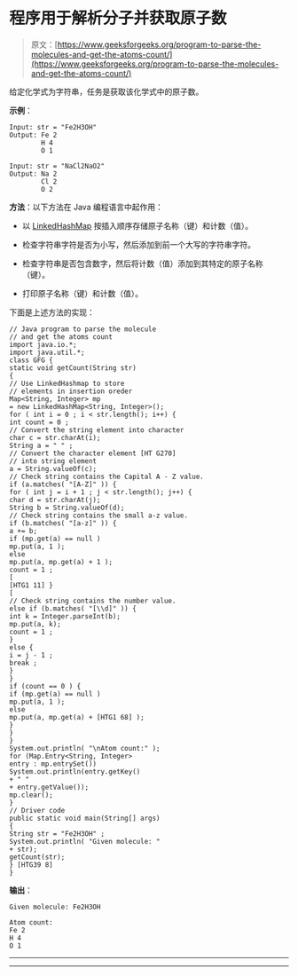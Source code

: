 # 程序用于解析分子并获取原子数

> 原文：[https://www.geeksforgeeks.org/program-to-parse-the-molecules-and-get-the-atoms-count/](https://www.geeksforgeeks.org/program-to-parse-the-molecules-and-get-the-atoms-count/)

给定化学式为字符串，任务是获取该化学式中的原子数。

**示例**：

```
Input: str = "Fe2H3OH"
Output: Fe 2
        H 4
        O 1

Input: str = "NaCl2NaO2"
Output: Na 2
        Cl 2
        O 2

```

**方法**：以下方法在 Java 编程语言中起作用：

*   以 [LinkedHashMap](https://www.geeksforgeeks.org/linkedhashmap-class-java-examples/) 按插入顺序存储原子名称（键）和计数（值）。

*   检查字符串字符是否为小写，然后添加到前一个大写的字符串字符。

*   检查字符串是否包含数字，然后将计数（值）添加到其特定的原子名称（键）。

*   打印原子名称（键）和计数（值）。

下面是上述方法的实现：

```
// Java program to parse the molecule
// and get the atoms count
import java.io.*;
import java.util.*;
class GFG {
static void getCount(String str)
{
// Use LinkedHashmap to store
// elements in insertion oreder
Map<String, Integer> mp
= new LinkedHashMap<String, Integer>();
for ( int i = 0 ; i < str.length(); i++) {
int count = 0 ;
// Convert the string element into character
char c = str.charAt(i);
String a = " " ;
// Convert the character element [HT G270]
// into string element
a = String.valueOf(c);
// Check string contains the Capital A - Z value.
if (a.matches( "[A-Z]" )) {
for ( int j = i + 1 ; j < str.length(); j++) {
char d = str.charAt(j);
String b = String.valueOf(d);
// Check string contains the small a-z value.
if (b.matches( "[a-z]" )) {
a += b;
if (mp.get(a) == null )
mp.put(a, 1 );
else
mp.put(a, mp.get(a) + 1 );
count = 1 ;
[
[HTG1 11] }
[
// Check string contains the number value.
else if (b.matches( "[\\d]" )) {
int k = Integer.parseInt(b);
mp.put(a, k);
count = 1 ;
}
else {
i = j - 1 ;
break ;
}
}
if (count == 0 ) {
if (mp.get(a) == null )
mp.put(a, 1 );
else
mp.put(a, mp.get(a) + [HTG1 68] );
}
}
}
System.out.println( "\nAtom count:" );
for (Map.Entry<String, Integer>
entry : mp.entrySet())
System.out.println(entry.getKey()
+ " "
+ entry.getValue());
mp.clear();
}
// Driver code
public static void main(String[] args)
{
String str = "Fe2H3OH" ;
System.out.println( "Given molecule: "
+ str);
getCount(str);
} [HTG39 8]
}
```

**输出**：

```
Given molecule: Fe2H3OH

Atom count:
Fe 2
H 4
O 1

```



* * *

* * *



